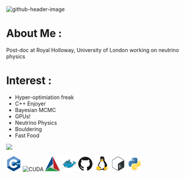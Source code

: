 ![github-header-image](https://github.com/KSkwarczynski/KSkwarczynski/assets/45295406/2f1b2516-d102-47f5-b822-bd8c96ebaecc)
# About Me :
Post-doc at Royal Holloway, University of London working on neutrino physics

# Interest :
- Hyper-optimiation freak
- C++ Enjoyer
- Bayesian MCMC
- GPUs!
- Neutrino Physics
- Bouldering
- Fast Food


![](http://github-profile-summary-cards.vercel.app/api/cards/profile-details?username=KSKWARCZYNSKI&theme=2077)

<p align="left"> 
  <img src="https://raw.githubusercontent.com/devicons/devicon/master/icons/cplusplus/cplusplus-original.svg" alt="cplusplus" width="40" height="40"/> 
  <img src="https://assets.nvidiagrid.net/ngc/logos/Cuda.png" alt="CUDA" width="40" height="40"/> 
  <img src="https://raw.githubusercontent.com/devicons/devicon/master/icons/cmake/cmake-original.svg" alt="cplusplus" width="40" height="40"/> 
  <img src="https://raw.githubusercontent.com/devicons/devicon/master/icons/docker/docker-original.svg" alt="cplusplus" width="40" height="40"/> 
  <img src="https://raw.githubusercontent.com/devicons/devicon/master/icons/github/github-original.svg" alt="cplusplus" width="40" height="40"/>
  <img src="https://raw.githubusercontent.com/devicons/devicon/master/icons/linux/linux-original.svg" alt="cplusplus" width="40" height="40"/>
  <img src="https://raw.githubusercontent.com/devicons/devicon/master/icons/bash/bash-original.svg" alt="cplusplus" width="40" height="40"/>
  <img src="https://raw.githubusercontent.com/devicons/devicon/master/icons/python/python-original.svg" alt="cplusplus" width="40" height="40"/>
  </a> </p>

